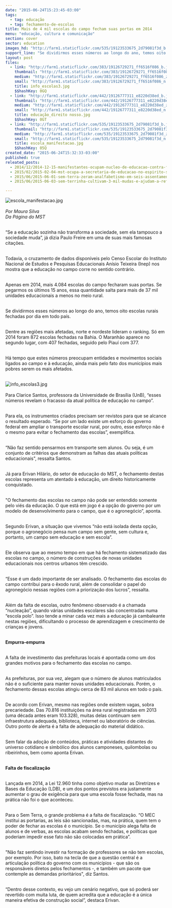 ```yaml
---
date: "2015-06-24T15:23:45-03:00"
tags:
  - tag: educação
  - tag: fechamento-de-escolas
title: Mais de 4 mil escolas do campo fecham suas portas em 2014
menu: "educação, cultura e comunicação"
section: cover
sector: education
images_hd: "http://farm1.staticflickr.com/535/19123533675_2d79081f3d_b.jpg"
support_line: "Se dividirmos esses números ao longo do ano, temos oito escolas rurais fechadas por dia em todo país. Nos últimos 15 anos, mais de 37 mil unidades encerraram as atividades."
layout: post
files:
  - link: "http://farm1.staticflickr.com/383/19126729271_ff6516f086_b.jpg"
    thumbnail: "http://farm1.staticflickr.com/383/19126729271_ff6516f086_t.jpg"
    medium: "http://farm1.staticflickr.com/383/19126729271_ff6516f086_z.jpg"
    small: "http://farm1.staticflickr.com/383/19126729271_ff6516f086_n.jpg"
    title: info_escolas3.jpg
    $$hashKey: 0GQ
  - link: "http://farm1.staticflickr.com/442/19126777311_e8220d38ed_b.jpg"
    thumbnail: "http://farm1.staticflickr.com/442/19126777311_e8220d38ed_t.jpg"
    medium: "http://farm1.staticflickr.com/442/19126777311_e8220d38ed_z.jpg"
    small: "http://farm1.staticflickr.com/442/19126777311_e8220d38ed_n.jpg"
    title: educação_direito nosso.jpg
    $$hashKey: 0GT
  - link: "http://farm1.staticflickr.com/535/19123533675_2d79081f3d_b.jpg"
    thumbnail: "http://farm1.staticflickr.com/535/19123533675_2d79081f3d_t.jpg"
    medium: "http://farm1.staticflickr.com/535/19123533675_2d79081f3d_z.jpg"
    small: "http://farm1.staticflickr.com/535/19123533675_2d79081f3d_n.jpg"
    title: escola_manifestacao.jpg
    $$hashKey: 05Q
created_date: "2015-06-24T15:32:33-03:00"
published: true
releated_posts:
  - 2014/12/2014-12-15-manifestantes-ocupam-nucleo-de-educacao-contra-fechamento-de-escolas.md
  - 2015/02/2015-02-04-mst-ocupa-a-secretaria-de-educacao-no-espirito-santo.md
  - 2015/06/2015-06-01-sem-terra-zeram-analfabetismo-em-seis-assentamentos-na-bahia.md
  - 2015/06/2015-06-03-sem-terrinha-cultivam-3-mil-mudas-e-ajudam-a-reflorestar-assentamento.md

---
```

<p><img alt="escola_manifestacao.jpg" src="http://farm1.staticflickr.com/535/19123533675_2d79081f3d_b.jpg" /><br />
<br />
<em>Por Maura Silva<br />
Da P&aacute;gina do MST</em></p>

<p><br />
&ldquo;Se a educa&ccedil;&atilde;o sozinha n&atilde;o transforma a sociedade, sem ela tampouco a sociedade muda&rdquo;, j&aacute; dizia Paulo Freire em uma de suas mais famosas cita&ccedil;&otilde;es.</p>

<p><br />
Todavia, o cruzamento de dados dispon&iacute;veis pelo Censo Escolar do Instituto Nacional de Estudos e Pesquisas Educacionais An&iacute;sio Teixeira (Inep) nos mostra que a educa&ccedil;&atilde;o no campo corre no sentido contr&aacute;rio.</p>

<p><br />
Apenas em 2014, mais 4.084 escolas do campo fecharam suas portas. Se pegarmos os &uacute;ltimos 15 anos, essa quantidade salta para mais de 37 mil unidades educacionais a menos no meio rural.</p>

<p><br />
Se dividirmos esses n&uacute;meros ao longo do ano, temos oito escolas rurais fechadas por dia em todo pa&iacute;s.</p>

<p><br />
Dentre as regi&otilde;es mais afetadas, norte e nordeste lideram o ranking. S&oacute; em 2014 foram 872 escolas fechadas na Bahia. O Maranh&atilde;o aparece no segundo lugar, com 407 fechadas, seguido pelo Piau&iacute; com 377.</p>

<p><br />
H&aacute; tempo que estes n&uacute;meros preocupam entidades e movimentos sociais ligados ao campo e &agrave; educa&ccedil;&atilde;o, ainda mais pelo fato dos munic&iacute;pios mais pobres serem os mais afetados.<br />
&nbsp;</p>

<p><img alt="info_escolas3.jpg" src="http://farm1.staticflickr.com/383/19126729271_ff6516f086_b.jpg" /><br />
<br />
Para Clarice Santos, professora da Universidade de Bras&iacute;lia (UnB), &ldquo;esses n&uacute;meros revelam o fracasso da atual pol&iacute;tica de educa&ccedil;&atilde;o no campo&rdquo;.</p>

<p><br />
Para ela, os instrumentos criados precisam ser revistos para que se alcance o resultado esperado. &ldquo;Se por um lado existe um esfor&ccedil;o do governo federal em ampliar o transporte escolar rural, por outro, esse esfor&ccedil;o n&atilde;o &eacute; o mesmo para evitar o fechamento das escolas&rdquo;, exemplifica.</p>

<p><br />
&ldquo;N&atilde;o faz sentido pensarmos em transporte sem alunos. Ou seja, &eacute; um conjunto de crit&eacute;rios que demonstram as falhas das atuais pol&iacute;ticas educacionais&quot;, ressalta Santos.</p>

<p><br />
J&aacute; para Erivan Hil&aacute;rio, do setor de educa&ccedil;&atilde;o do MST, o fechamento destas escolas representa um atentado &agrave; educa&ccedil;&atilde;o, um direito historicamente conquistado.</p>

<p><br />
&quot;O fechamento das escolas no campo n&atilde;o pode ser entendido somente pelo vi&eacute;s da educa&ccedil;&atilde;o. O que est&aacute; em jogo &eacute; a op&ccedil;&atilde;o do governo por um modelo de desenvolvimento para o campo, que &eacute; o agroneg&oacute;cio&rdquo;, aponta.</p>

<p><br />
Segundo Erivan, a situa&ccedil;&atilde;o que vivemos &ldquo;n&atilde;o est&aacute; isolada desta op&ccedil;&atilde;o, porque o agroneg&oacute;cio pensa num campo sem gente, sem cultura e, portanto, um campo sem educa&ccedil;&atilde;o e sem escola&rdquo;.</p>

<p><br />
Ele observa que ao mesmo tempo em que h&aacute; fechamento sistematizado das escolas no campo, o n&uacute;mero de constru&ccedil;&otilde;es de novas unidades educacionais nos centros urbanos t&ecirc;m crescido.</p>

<p><br />
&ldquo;Esse &eacute; um dado importante de ser analisado. O fechamento das escolas do campo contribui para o &ecirc;xodo rural, al&eacute;m de consolidar o papel do agroneg&oacute;cio nessas regi&otilde;es com a prioriza&ccedil;&atilde;o dos lucros&rdquo;, ressalta.</p>

<p><br />
Al&eacute;m da falta de escolas, outro fen&ocirc;meno observado &eacute; a chamada &ldquo;nuclea&ccedil;&atilde;o&rdquo;, quando v&aacute;rias unidades escolares s&atilde;o concentradas numa &ldquo;escola polo&rdquo;. Isso tende a minar cada vez mais a educa&ccedil;&atilde;o j&aacute; cambaleante nestas regi&otilde;es, dificultando o processo de aprendizagem e crescimento de crian&ccedil;as e jovens.</p>

<p><br />
<strong>Empurra-empurra</strong></p>

<p><br />
A falta de investimento das prefeituras locais &eacute; apontada como um dos grandes motivos para o fechamento das escolas no campo.</p>

<p><br />
As prefeituras, por sua vez, alegam que o n&uacute;mero de alunos matriculados n&atilde;o &eacute; o suficiente para manter novas unidades educacionais. Por&eacute;m, o fechamento dessas escolas atingiu cerca de 83 mil alunos em todo o pa&iacute;s.</p>

<p><br />
De acordo com Erivan, mesmo nas regi&otilde;es onde existem vagas, sobra precariedade. Das 70.816 institui&ccedil;&otilde;es na &aacute;rea rural registradas em 2013 (uma d&eacute;cada antes eram 103.328), muitas delas continuam sem infraestrutura adequada, biblioteca, internet ou laborat&oacute;rio de ci&ecirc;ncias. Outro ponto de alerta &eacute; a falta de adequa&ccedil;&atilde;o do material did&aacute;tico.</p>

<p><br />
Sem falar da ado&ccedil;&atilde;o de conte&uacute;dos, pr&aacute;ticas e atividades distantes do universo cotidiano e simb&oacute;lico dos alunos camponeses, quilombolas ou ribeirinhos, bem como aponta Erivan.</p>

<p><br />
<strong>Falta de fiscaliza&ccedil;&atilde;o</strong></p>

<p><br />
Lan&ccedil;ada em 2014, a Lei 12.960 tinha como objetivo mudar as Diretrizes e Bases da Educa&ccedil;&atilde;o (LDB), e um dos pontos previstos era justamente aumentar o grau de exig&ecirc;ncia para que uma escola fosse fechada, mas na pr&aacute;tica n&atilde;o foi o que aconteceu.</p>

<p><br />
Para o Sem Terra, o grande problema &eacute; a falta de fiscaliza&ccedil;&atilde;o. &ldquo;O MEC institui as portarias, as leis s&atilde;o sancionadas, mas, na pr&aacute;tica, quem tem o poder de fechar as escolas &eacute; o munic&iacute;pio. Se o munic&iacute;pio alega falta de alunos e de verbas, as escolas acabam sendo fechadas, e pol&iacute;ticas que poderiam impedir esse fato n&atilde;o s&atilde;o colocadas em pr&aacute;tica&rdquo;.</p>

<p><br />
&quot;N&atilde;o faz sentindo investir na forma&ccedil;&atilde;o de professores se n&atilde;o tem escolas, por exemplo. Por isso, bato na tecla de que a quest&atilde;o central &eacute; a articula&ccedil;&atilde;o pol&iacute;tica do governo com os munic&iacute;pios - que s&atilde;o os respons&aacute;veis diretos pelos fechamentos -, e tamb&eacute;m um pacote que contemple as demandas priorit&aacute;rios&quot;, diz Santos.</p>

<p><br />
&ldquo;Dentro desse contexto, eu vejo um cen&aacute;rio negativo, que s&oacute; poder&aacute; ser revertido com muita luta, de quem acredita que a educa&ccedil;&atilde;o &eacute; a &uacute;nica maneira efetiva de constru&ccedil;&atilde;o social&rdquo;, destaca Erivan.</p>
